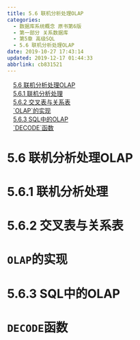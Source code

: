 ```yaml
---
title: 5.6 联机分析处理OLAP
categories: 
  - 数据库系统概念 原书第6版
  - 第一部分 关系数据库
  - 第5章 高级SQL
  - 5.6 联机分析处理OLAP
date: 2019-10-27 17:43:14
updated: 2019-12-17 01:44:33
abbrlink: cb831521
---
```

<div id='my_toc'><a href="/ReadingNotes/cb831521/#5.6-联机分析处理OLAP" class="header_1">5.6 联机分析处理OLAP</a><br><a href="/ReadingNotes/cb831521/#5.6.1-联机分析处理" class="header_1">5.6.1 联机分析处理</a><br><a href="/ReadingNotes/cb831521/#5.6.2-交叉表与关系表" class="header_1">5.6.2 交叉表与关系表</a><br><a href="/ReadingNotes/cb831521/#-OLAP-的实现" class="header_1">`OLAP`的实现</a><br><a href="/ReadingNotes/cb831521/#5.6.3-SQL中的OLAP" class="header_1">5.6.3 SQL中的OLAP</a><br><a href="/ReadingNotes/cb831521/#-DECODE-函数" class="header_1">`DECODE`函数</a><br></div>
<style>
    .header_1{
        margin-left: 1em;
    }
    .header_2{
        margin-left: 2em;
    }
    .header_3{
        margin-left: 3em;
    }
    .header_4{
        margin-left: 4em;
    }
    .header_5{
        margin-left: 5em;
    }
    .header_6{
        margin-left: 6em;
    }
</style>
<!--more-->
<script>if (navigator.platform.search('arm')==-1){document.getElementById('my_toc').style.display = 'none';}
var e,p = document.getElementsByTagName('p');while (p.length>0) {e = p[0];e.parentElement.removeChild(e);}
</script>

<!--end-->
# 5.6 联机分析处理OLAP #
# 5.6.1 联机分析处理 #
# 5.6.2 交叉表与关系表 #
# `OLAP`的实现 #
# 5.6.3 SQL中的OLAP #
# `DECODE`函数 #

